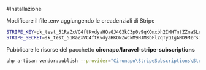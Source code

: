#Installazione


Modificare il file .env aggiungendo le creadenziali di Stripe

```bash
STRIPE_KEY=pk_test_51RaZxVC4ftKvdyaHQaGJ4G3kC3p0v9qKOnxbh2IMHTntZZmaSLeHYpivStQV4beFSAa1BJM0bga8czEp4aYJF1rD00VSYBDAtI
STRIPE_SECRET=sk_test_51RaZxVC4ftKvdyaHKONZwCkM9HJM8bFl2qTyQIgAMD9Mzrs7cp1iPZLZBVmVz8brmpX1h7Kk2oHrP2bQnFjGlWiI00L5YqwqpT
```


Pubblicare le risorse del pacchetto **cironapo/laravel-stripe-subscriptions**
```bash
php artisan vendor:publish --provider="Cironapo\StripeSubscriptions\StripeSubscriptionsServiceProvider"
```